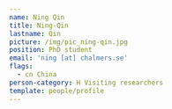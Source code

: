 ```yaml
---
name: Ning Qin
title: Ning-Qin
lastname: Qin
picture: /img/pic_ning-qin.jpg
position: PhD student
email: 'ning [at] chalmers.se'
flags:
  - cn China
person-category: H Visiting researchers
template: people/profile
---
```


